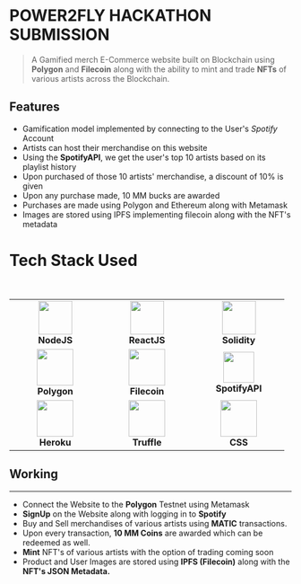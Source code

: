 <h1>POWER2FLY HACKATHON SUBMISSION</h1>

> A Gamified merch E-Commerce website built on Blockchain using **Polygon** and **Filecoin** along with the ability to mint and trade **NFTs** of various artists across the Blockchain.


## Features

- Gamification model implemented by connecting to the User's *Spotify* Account <br>
- Artists can host their merchandise on this website <br>
- Using the **SpotifyAPI**, we get the user's top 10 artists based on its playlist history <br>
- Upon purchased of those 10 artists' merchandise, a discount of 10% is given <br>
- Upon any purchase made, 10 MM bucks are awarded <br>
- Purchases are made using Polygon and Ethereum along with Metamask <br>
- Images are stored using IPFS implementing filecoin along with the NFT's metadata


# Tech Stack Used 

<br>
<table>
<tbody>
 <tr>
<td align="center" width="20%">
<img height=60px src="https://www.creative-tim.com/blog/content/images/wordpress/2020/03/node-js-736399_1280.png"> <br>
<span><b><center>NodeJS</center></b></span>
</td>

<td align="center" width="20%">
<img height=60px src="https://www.freecodecamp.org/news/content/images/2021/06/Ekran-Resmi-2019-11-18-18.08.13.png"> <br>
<span><b><center>ReactJS</center></b></span>
</td>

<td align="center" width="20%">
<img height=60px src="https://en.bitcoinwiki.org/upload/en/images/thumb/d/d5/Solidity.png/400px-Solidity.png"> <br>
<span><b><center>Solidity</center></b></span>
</td>
</tr>

<tr>
<td align="center" width="20%">
<img height=65px src="https://forkast.news/wp-content/uploads/2021/12/polygon-1260x709.jpg"> <br>
<span><b><center>Polygon</center></b></span>
</td>

<td align="center" width="20%">
<img height=65px src="https://s2.coinmarketcap.com/static/img/coins/200x200/2280.png"> <br>
<span><b><center>Filecoin</center></b></span>
</td>

<td align="center" width="20%">
<img height=55px src="https://cdn.discordapp.com/attachments/900353894847242270/934761282400305182/Spotify_Logo_CMYK_Green.png"> <br>
<span><b><center>SpotifyAPI</center></b></span>
</td>
</tr>

<tr>
<td align="center" width="20%">
<img height=65px src="https://res.cloudinary.com/practicaldev/image/fetch/s--7f5GjxUW--/c_limit%2Cf_auto%2Cfl_progressive%2Cq_auto%2Cw_880/https://thepracticaldev.s3.amazonaws.com/i/c29t9uc8roz8g9rddbqs.png"> <br>
<span><b><center>Heroku</center></b></span>
</td>

<td align="center" width="20%">
<img height=65px src="https://miro.medium.com/max/1400/1*HEVz67GINyCZckRkeEidYw.png"> <br>
<span><b><center>Truffle</center></b></span>
</td>

<td align="center" width="20%">
<img height=65px src="https://upload.wikimedia.org/wikipedia/commons/thumb/d/d5/CSS3_logo_and_wordmark.svg/640px-CSS3_logo_and_wordmark.svg.png"> <br>
<span><b><center>CSS</center></b></span>
</td>
</tr>

</tbody>
</table>



## Working

---

* Connect the Website to the **Polygon** Testnet using Metamask
* **SignUp** on the Website along with logging in to **Spotify**
* Buy and Sell merchandises of various artists using **MATIC** transactions.
* Upon every transaction, **10 MM Coins** are awarded which can be redeemed as well.
* **Mint** NFT's of various artists with the option of trading coming soon
* Product and User Images are stored using **IPFS (Filecoin)** along with the **NFT's JSON Metadata.**


